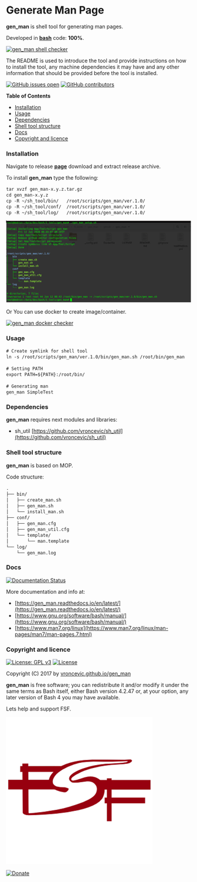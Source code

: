 # Generate Man Page

**gen_man** is shell tool for generating man pages.

Developed in **[bash](https://en.wikipedia.org/wiki/Bash_(Unix_shell))** code: **100%**.

[![gen_man shell checker](https://github.com/vroncevic/gen_man/workflows/gen_man%20shell%20checker/badge.svg)](https://github.com/vroncevic/gen_man/actions?query=workflow%3A%22gen_man+shell+checker%22)

The README is used to introduce the tool and provide instructions on
how to install the tool, any machine dependencies it may have and any
other information that should be provided before the tool is installed.

[![GitHub issues open](https://img.shields.io/github/issues/vroncevic/gen_man.svg)](https://github.com/vroncevic/gen_man/issues) [![GitHub contributors](https://img.shields.io/github/contributors/vroncevic/gen_man.svg)](https://github.com/vroncevic/gen_man/graphs/contributors)

<!-- START doctoc generated TOC please keep comment here to allow auto update -->
<!-- DON'T EDIT THIS SECTION, INSTEAD RE-RUN doctoc TO UPDATE -->
**Table of Contents**

- [Installation](#installation)
- [Usage](#usage)
- [Dependencies](#dependencies)
- [Shell tool structure](#shell-tool-structure)
- [Docs](#docs)
- [Copyright and licence](#copyright-and-licence)

<!-- END doctoc generated TOC please keep comment here to allow auto update -->

### Installation

Navigate to release **[page](https://github.com/vroncevic/gen_man/releases)** download and extract release archive.

To install **gen_man** type the following:

```
tar xvzf gen_man-x.y.z.tar.gz
cd gen_man-x.y.z
cp -R ~/sh_tool/bin/   /root/scripts/gen_man/ver.1.0/
cp -R ~/sh_tool/conf/  /root/scripts/gen_man/ver.1.0/
cp -R ~/sh_tool/log/   /root/scripts/gen_man/ver.1.0/
```

![alt tag](https://raw.githubusercontent.com/vroncevic/gen_man/dev/docs/setup_tree.png)

Or You can use docker to create image/container.

[![gen_man docker checker](https://github.com/vroncevic/gen_man/workflows/gen_man%20docker%20checker/badge.svg)](https://github.com/vroncevic/gen_man/actions?query=workflow%3A%22gen_man+docker+checker%22)

### Usage

```
# Create symlink for shell tool
ln -s /root/scripts/gen_man/ver.1.0/bin/gen_man.sh /root/bin/gen_man

# Setting PATH
export PATH=${PATH}:/root/bin/

# Generating man
gen_man SimpleTest
```

### Dependencies

**gen_man** requires next modules and libraries:
* sh_util [https://github.com/vroncevic/sh_util](https://github.com/vroncevic/sh_util)

### Shell tool structure

**gen_man** is based on MOP.

Code structure:
```
.
├── bin/
│   ├── create_man.sh
│   ├── gen_man.sh
│   └── install_man.sh
├── conf/
│   ├── gen_man.cfg
│   ├── gen_man_util.cfg
│   └── template/
│       └── man.template
└── log/
    └── gen_man.log
```

### Docs

[![Documentation Status](https://readthedocs.org/projects/gen_man/badge/?version=latest)](https://gen_man.readthedocs.io/projects/gen_man/en/latest/?badge=latest)

More documentation and info at:
* [https://gen_man.readthedocs.io/en/latest/](https://gen_man.readthedocs.io/en/latest/)
* [https://www.gnu.org/software/bash/manual/](https://www.gnu.org/software/bash/manual/)
* [https://www.man7.org/linux](https://www.man7.org/linux/man-pages/man7/man-pages.7.html)

### Copyright and licence

[![License: GPL v3](https://img.shields.io/badge/License-GPLv3-blue.svg)](https://www.gnu.org/licenses/gpl-3.0) [![License](https://img.shields.io/badge/License-Apache%202.0-blue.svg)](https://opensource.org/licenses/Apache-2.0)

Copyright (C) 2017 by [vroncevic.github.io/gen_man](https://vroncevic.github.io/gen_man)

**gen_man** is free software; you can redistribute it and/or modify
it under the same terms as Bash itself, either Bash version 4.2.47 or,
at your option, any later version of Bash 4 you may have available.

Lets help and support FSF.

[![Free Software Foundation](https://raw.githubusercontent.com/vroncevic/gen_man/dev/docs/fsf-logo_1.png)](https://my.fsf.org/)

[![Donate](https://www.paypalobjects.com/en_US/i/btn/btn_donateCC_LG.gif)](https://my.fsf.org/donate/)
